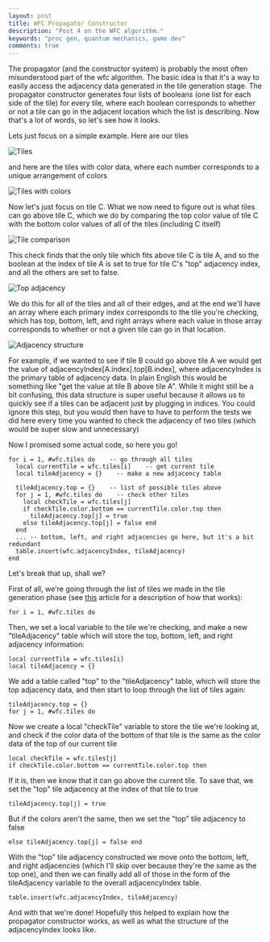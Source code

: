 ```yaml
---
layout: post
title: WFC Propagator Constructor
description: "Post 4 on the WFC algorithm."
keywords: "proc gen, quantum mechanics, game dev"
comments: true
---
```


The propagator (and the constructor system) is probably the most often misunderstood part of the wfc algorithm. The basic idea is that it's a way to easily access the adjacency data generated in the tile generation stage. The propagator constructor generates four lists of booleans (one list for each side of the tile) for every tile, where each boolean corresponds to whether or not a tile can go in the adjacent location which the list is describing. Now that's a lot of words, so let's see how it looks.

Lets just focus on a simple example. Here are our tiles

![Tiles](images/post-4/notes-1.png)

and here are the tiles with color data, where each number corresponds to a unique arrangement of colors

![Tiles with colors](images/post-4/notes-2.png)

Now let's just focus on tile C. What we now need to figure out is what tiles can go above tile C, which we do by comparing the top color value of tile C with the bottom color values of all of the tiles (including C itself)

![Tile comparison](images/post-4/notes-3.png)

This check finds that the only tile which fits above tile C is tile A, and so the boolean at the index of tile A is set to true for tile C's "top" adjacency index, and all the others are set to false.

![Top adjacency](images/post-4/notes-4.png)

We do this for all of the tiles and all of their edges, and at the end we'll have an array where each primary index corresponds to the tile you're checking, which has top, bottom, left, and right arrays where each value in those array corresponds to whether or not a given tile can go in that location.

![Adjacency structure](images/post-4/notes-5.png)

For example, if we wanted to see if tile B could go above tile A we would get the value of adjacencyIndex[A.index].top[B.index], where adjacencyIndex is the primary table of adjacency data. In plain English this would be something like "get the value at tile B above tile A". While it might still be a bit confusing, this data structure is super useful because it allows us to quickly see if a tiles can be adjacent just by plugging in indices. You could ignore this step, but you would then have to have to perform the tests we did here every time you wanted to check the adjacency of two tiles (which would be super slow and unnecessary)

Now I promised some actual code, so here you go!

```
for i = 1, #wfc.tiles do    -- go through all tiles
  local currentTile = wfc.tiles[i]    -- get current tile
  local tileAdjacency = {}    -- make a new adjacency table

  tileAdjacency.top = {}    -- list of possible tiles above
  for j = 1, #wfc.tiles do    -- check other tiles
    local checkTile = wfc.tiles[j]
    if checkTile.color.bottom == currentTile.color.top then
      tileAdjacency.top[j] = true
    else tileAdjacency.top[j] = false end
  end
  ... -- bottom, left, and right adjacencies go here, but it's a bit redundant
  table.insert(wfc.adjacencyIndex, tileAdjacency)
end
```

Let's break that up, shall we?

First of all, we're going through the list of tiles we made in the tile generation phase (see [this](https://flber.github.io/2020/WFC-Tile-Generator/) article for a description of how that works):

```
for i = 1, #wfc.tiles do
```

Then, we set a local variable to the tile we're checking, and make a new "tileAdjacency" table which will store the top, bottom, left, and right adjacency information:

```
local currentTile = wfc.tiles[i]
local tileAdjacency = {}
```

We add a table called "top" to the "tileAdjacency" table, which will store the top adjacency data, and then start to loop through the list of tiles again:

```
tileAdjacency.top = {}
for j = 1, #wfc.tiles do
```

Now we create a local "checkTile" variable to store the tile we're looking at, and check if the color data of the bottom of that tile is the same as the color data of the top of our current tile

```
local checkTile = wfc.tiles[j]
if checkTile.color.bottom == currentTile.color.top then
```

If it is, then we know that it can go above the current tile. To save that, we set the "top" tile adjacency at the index of that tile to true

```
tileAdjacency.top[j] = true
```

But if the colors aren't the same, then we set the "top" tile adjacency to false

```
else tileAdjacency.top[j] = false end
```

With the "top" tile adjacency constructed we move onto the bottom, left, and right adjacencies (which I'll skip over because they're the same as the top one), and then we can finally add all of those in the form of the tileAdjacency variable to the overall adjacencyIndex table.

```
table.insert(wfc.adjacencyIndex, tileAdjacency)
```

And with that we're done! Hopefully this helped to explain how the propagator constructor works, as well as what the structure of the adjacencyIndex looks like.
